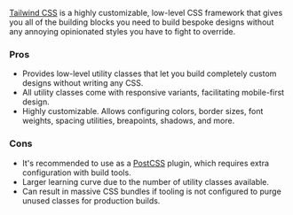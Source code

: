 [Tailwind CSS](https://tailwindcss.com/) is a highly customizable, low-level CSS framework that gives you all of the building blocks you need to build bespoke designs without any annoying opinionated styles you have to fight to override.

### Pros

- Provides low-level utility classes that let you build completely custom designs without writing any CSS.
- All utility classes come with responsive variants, facilitating mobile-first design.
- Highly customizable. Allows configuring colors, border sizes, font weights, spacing utilities, breapoints, shadows, and more.

### Cons

- It's recommended to use as a [PostCSS](https://postcss.org/) plugin, which requires extra configuration with build tools.
- Larger learning curve due to the number of utility classes available.
- Can result in massive CSS bundles if tooling is not configured to purge unused classes for production builds.
